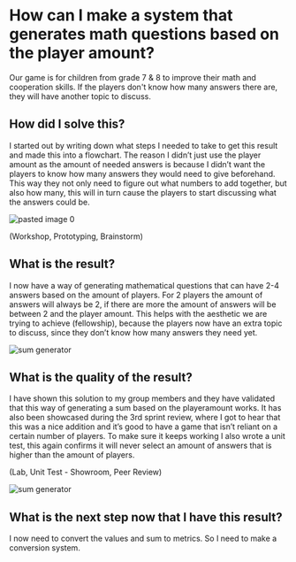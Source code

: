 # How can I make a system that generates math questions based on the player amount?

Our game is for children from grade 7 & 8 to improve their math and cooperation skills. If the players don't know how many answers there are, they will have another topic to discuss.

## How did I solve this?

I started out by writing down what steps I needed to take to get this result and made this into a flowchart. The reason I didn’t just use the player amount as the amount of needed answers is because I didn’t want the players to know how many answers they would need to give beforehand. This way they not only need to figure out what numbers to add together, but also how many, this will in turn cause the players to start discussing what the answers could be.

![pasted image 0](https://github.com/Timsel1/GDT-S4Portfolio/assets/90602424/ba8be461-eee5-47d5-b8e5-c71b06ad0223)

(Workshop, Prototyping, Brainstorm)

## What is the result?

I now have a way of generating mathematical questions that can have 2-4 answers based on the amount of players. For 2 players the amount of answers will always be 2, if there are more the amount of answers will be between 2 and the player amount. This helps with the aesthetic we are trying to achieve (fellowship), because the players now have an extra topic to discuss, since they don’t know how many answers they need yet.

![sum generator](https://github.com/Timsel1/GDT-S4Portfolio/assets/90602424/02a55217-62f3-49fd-aeef-de6686c79a0d)

## What is the quality of the result?

I have shown this solution to my group members and they have validated that this way of generating a sum based on the playeramount works. It has also been showcased during the 3rd sprint review, where I got to hear that this was a nice addition and it’s good to have a game that isn’t reliant on a certain number of players. To make sure it keeps working I also wrote a unit test, this again confirms it will never select an amount of answers that is higher than the amount of players.

(Lab, Unit Test - Showroom, Peer Review)

![sum generator](https://github.com/Timsel1/GDT-S4Portfolio/assets/90602424/884e81af-8476-4cba-88f5-1cb44619fa79)

## What is the next step now that I have this result?

I now need to convert the values and sum to metrics. So I need to make a conversion system.
